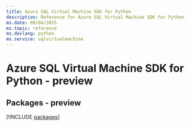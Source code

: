 ```yaml
---
title: Azure SQL Virtual Machine SDK for Python
description: Reference for Azure SQL Virtual Machine SDK for Python
ms.date: 09/04/2025
ms.topic: reference
ms.devlang: python
ms.service: sqlvirtualmachine
---
```

# Azure SQL Virtual Machine SDK for Python - preview
## Packages - preview
[!INCLUDE [packages](sql-virtual-machine-index.md)]